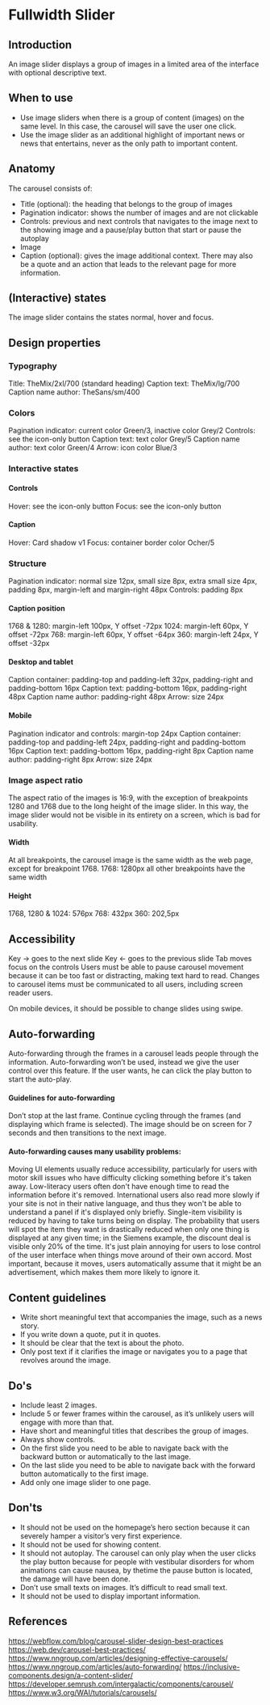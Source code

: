 # Fullwidth Slider

## Introduction

An image slider displays a group of images in a limited area of the interface with optional descriptive text.

## When to use

- Use image sliders when there is a group of content (images) on the same level. In this case, the carousel will save the user one click.
- Use the image slider as an additional highlight of important news or news that entertains, never as the only path to important content.

## Anatomy

The carousel consists of:

- Title (optional): the heading that belongs to the group of images
- Pagination indicator: shows the number of images and are not clickable
- Controls: previous and next controls that navigates to the image next to the showing image and a pause/play button that start or pause the autoplay
- Image
- Caption (optional): gives the image additional context. There may also be a quote and an action that leads to the relevant page for more information.

## (Interactive) states

The image slider contains the states normal, hover and focus.

## Design properties

### Typography

Title: TheMix/2xl/700 (standard heading)
Caption text: TheMix/lg/700
Caption name author: TheSans/sm/400

### Colors

Pagination indicator: current color Green/3, inactive color Grey/2
Controls: see the icon-only button
Caption text: text color Grey/5
Caption name author: text color Green/4
Arrow: icon color Blue/3

### Interactive states

#### Controls

Hover: see the icon-only button
Focus: see the icon-only button

#### Caption

Hover: Card shadow v1
Focus: container border color Ocher/5

### Structure

Pagination indicator: normal size 12px, small size 8px, extra small size 4px, padding 8px, margin-left and margin-right 48px
Controls: padding 8px

#### Caption position

1768 & 1280: margin-left 100px, Y offset -72px
1024: margin-left 60px, Y offset -72px
768: margin-left 60px, Y offset -64px
360: margin-left 24px, Y offset -32px

#### Desktop and tablet

Caption container: padding-top and padding-left 32px, padding-right and padding-bottom 16px
Caption text: padding-bottom 16px, padding-right 48px
Caption name author: padding-right 48px
Arrow: size 24px

#### Mobile

Pagination indicator and controls: margin-top 24px
Caption container: padding-top and padding-left 24px, padding-right and padding-bottom 16px
Caption text: padding-bottom 16px, padding-right 8px
Caption name author: padding-right 8px
Arrow: size 24px

### Image aspect ratio

The aspect ratio of the images is 16:9, with the exception of breakpoints 1280 and 1768 due to the long height of the image slider. In this way, the image slider would not be visible in its entirety on a screen, which is bad for usability.

#### Width

At all breakpoints, the carousel image is the same width as the web page, except for breakpoint 1768.
1768: 1280px
all other breakpoints have the same width

#### Height

1768, 1280 & 1024: 576px
768: 432px
360: 202,5px

## Accessibility

Key → goes to the next slide
Key ← goes to the previous slide
Tab moves focus on the controls
Users must be able to pause carousel movement because it can be too fast or distracting, making text hard to read.
Changes to carousel items must be communicated to all users, including screen reader users.

On mobile devices, it should be possible to change slides using swipe.

## Auto-forwarding

Auto-forwarding through the frames in a carousel leads people through the information. Auto-forwarding won’t be used, instead we give the user control over this feature. If the user wants, he can click the play button to start the auto-play.

#### Guidelines for auto-forwarding

Don’t stop at the last frame. Continue cycling through the frames (and displaying which frame is selected).
The image should be on screen for 7 seconds and then transitions to the next image.

#### Auto-forwarding causes many usability problems:

Moving UI elements usually reduce accessibility, particularly for users with motor skill issues who have difficulty clicking something before it's taken away.
Low-literacy users often don't have enough time to read the information before it's removed.
International users also read more slowly if your site is not in their native language, and thus they won't be able to understand a panel if it's displayed only briefly.
Single-item visibility is reduced by having to take turns being on display. The probability that users will spot the item they want is drastically reduced when only one thing is displayed at any given time; in the Siemens example, the discount deal is visible only 20% of the time.
It's just plain annoying for users to lose control of the user interface when things move around of their own accord.
Most important, because it moves, users automatically assume that it might be an advertisement, which makes them more likely to ignore it.

## Content guidelines

- Write short meaningful text that accompanies the image, such as a news story.
- If you write down a quote, put it in quotes.
- It should be clear that the text is about the photo.
- Only post text if it clarifies the image or navigates you to a page that revolves around the image.

## Do's

- Include least 2 images.
- Include 5 or fewer frames within the carousel, as it’s unlikely users will engage with more than that.
- Have short and meaningful titles that describes the group of images.
- Always show controls.
- On the first slide you need to be able to navigate back with the backward button or automatically to the last image.
- On the last slide you need to be able to navigate back with the forward button automatically to the first image.
- Add only one image slider to one page.

## Don'ts

- It should not be used on the homepage’s hero section because it can severely hamper a visitor’s very first experience.
- It should not be used for showing content.
- It should not autoplay. The carousel can only play when the user clicks the play button because for people with vestibular disorders for whom animations can cause nausea, by thetime the pause button is located, the damage will have been done.
- Don’t use small texts on images. It’s difficult to read small text.
- It should not be used to display important information.

## References

https://webflow.com/blog/carousel-slider-design-best-practices
https://web.dev/carousel-best-practices/
https://www.nngroup.com/articles/designing-effective-carousels/
https://www.nngroup.com/articles/auto-forwarding/
https://inclusive-components.design/a-content-slider/
https://developer.semrush.com/intergalactic/components/carousel/
https://www.w3.org/WAI/tutorials/carousels/
